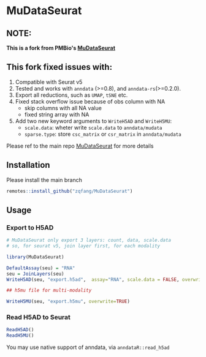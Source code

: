 # MuDataSeurat

## NOTE:

**This is a fork from PMBio's [MuDataSeurat](https://github.com/PMBio/MuDataSeurat)**

## This fork fixed issues with:

1. Compatible with Seurat v5
2. Tested and works with `anndata` (>=0.8), and `anndata-rs`(>=0.2.0).
3. Export all reductions, such as `UMAP`, `tSNE` etc. 
4. Fixed stack overflow issue because of obs column with NA
   - skip columns with all NA value
   - fixed string array with NA
4. Add two new keyword arguments to `WriteH5AD` and `WriteH5MU`: 
   - `scale.data`: wheter write `scale.data` to `anndata/mudata`
   - `sparse.type`: store `csc_matrix` or `csr_matrix` in `anndata/mudata`
 


Please ref to the main repo [MuDataSeurat](https://github.com/PMBio/MuDataSeurat) for more details
## Installation

Please install the main branch

```R
remotes::install_github("zqfang/MuDataSeurat")
```

## Usage


### Export to H5AD
```R
# MuDataSeurat only export 3 layers: count, data, scale.data
# so, for seurat v5, join layer first, for each modality

library(MuDataSeurat)

DefaultAssay(seu) = "RNA"
seu = JoinLayers(seu)
WriteH5AD(seu, "export.h5ad",  assay="RNA", scale.data = FALSE, overwrite=TRUE)

## h5mu file for multi-modality

WriteH5MU(seu, "export.h5mu", overwrite=TRUE)
```

### Read H5AD to Seurat

```R
ReadH5AD()
ReadH5MU()
```
You may use native support of anndata, via `anndataR::read_h5ad`
